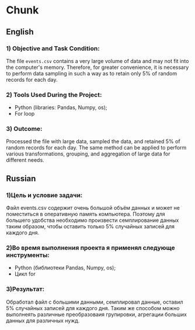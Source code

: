 # Chunk

## English
### 1) Objective and Task Condition:

The file `events.csv` contains a very large volume of data and may not fit into the computer's memory. Therefore, for greater convenience, it is necessary to perform data sampling in such a way as to retain only 5% of random records for each day.

### 2) Tools Used During the Project:
- Python (libraries: Pandas, Numpy, os);
- For loop

### 3) Outcome:
Processed the file with large data, sampled the data, and retained 5% of random records for each day. The same method can be applied to perform various transformations, grouping, and aggregation of large data for different needs.

## Russian
### 1)Цель и условие задачи:

 Файл events.csv содержит очень большой объём данных и может не поместиться в оперативную память компьютера. Поэтому для большего удобства необходимо произвести семплирование данных таким образом, чтобы оставить только 5% случайных записей для каждого дня.

 ### 2)Во время выполнения проекта я применял следующе инструменты:
 - Python (библиотеки Pandas, Numpy, os);
 - Цикл for

 ### 3)Результат:
 Обработал файл с большими данными, семплировал данные, оставил 5% случайных записей для каждого дня. Таким же способом можно выполнеять различные преобразоваия групировки, агрегации больших данных для различных нужд.

 
